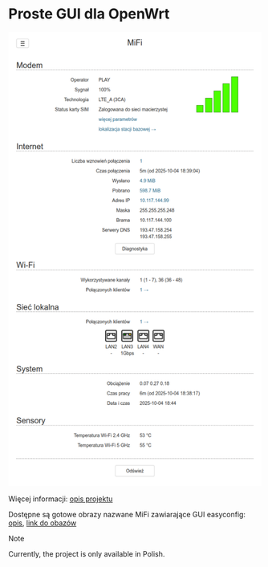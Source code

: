 # Proste GUI dla OpenWrt

<p align="center">
  <img src="https://raw.githubusercontent.com/obsy/easyconfig/refs/heads/main/img/screenshot.png">
</p>

Więcej informacji: [opis projektu](https://eko.one.pl/?p=easyconfig)

Dostępne są gotowe obrazy nazwane MiFi zawiarające GUI easyconfig: [opis](https://eko.one.pl/?p=mifi), [link do obazów](https://dl.eko.one.pl/mifi/)

> [!NOTE]
> Currently, the project is only available in Polish.
